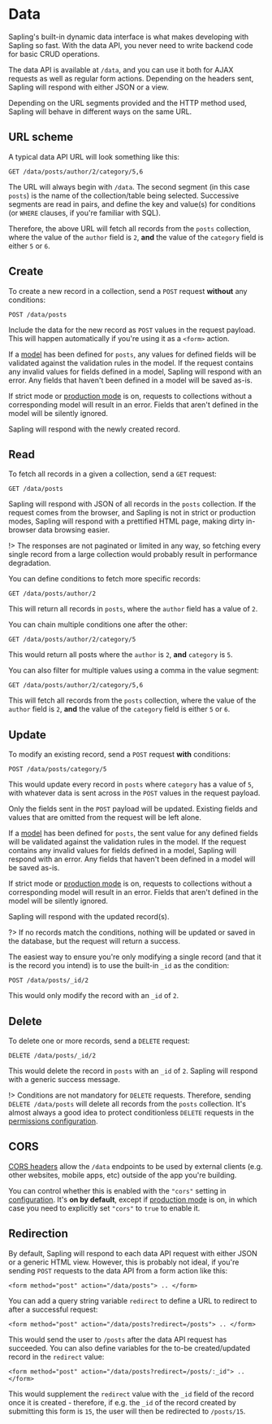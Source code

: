 # Data

Sapling's built-in dynamic data interface is what makes developing with Sapling so fast.  With the data API, you never need to write backend code for basic CRUD operations.

The data API is available at `/data`, and you can use it both for AJAX requests as well as regular form actions.  Depending on the headers sent, Sapling will respond with either JSON or a view.

Depending on the URL segments provided and the HTTP method used, Sapling will behave in different ways on the same URL.


## URL scheme

A typical data API URL will look something like this:

    GET /data/posts/author/2/category/5,6

The URL will always begin with `/data`.  The second segment (in this case `posts`) is the name of the collection/table being selected.  Successive segments are read in pairs, and define the key and value(s) for conditions (or `WHERE` clauses, if you're familiar with SQL).

Therefore, the above URL will fetch all records from the `posts` collection, where the value of the `author` field is `2`, **and** the value of the `category` field is either `5` or `6`.


## Create

To create a new record in a collection, send a `POST` request **without** any conditions:

    POST /data/posts

Include the data for the new record as `POST` values in the request payload.  This will happen automatically if you're using it as a `<form>` action.

If a [model](/models) has been defined for `posts`, any values for defined fields will be validated against the validation rules in the model.  If the request contains any invalid values for fields defined in a model, Sapling will respond with an error.  Any fields that haven't been defined in a model will be saved as-is.

If strict mode or [production mode](/production) is on, requests to collections without a corresponding model will result in an error.  Fields that aren't defined in the model will be silently ignored.

Sapling will respond with the newly created record.


## Read

To fetch all records in a given a collection, send a `GET` request:

    GET /data/posts

Sapling will respond with JSON of all records in the `posts` collection.  If the request comes from the browser, and Sapling is not in strict or production modes, Sapling will respond with a prettified HTML page, making dirty in-browser data browsing easier.

!> The responses are not paginated or limited in any way, so fetching every single record from a large collection would probably result in performance degradation.

You can define conditions to fetch more specific records:

    GET /data/posts/author/2

This will return all records in `posts`, where the `author` field has a value of `2`.

You can chain multiple conditions one after the other:

    GET /data/posts/author/2/category/5

This would return all posts where the `author` is `2`, **and** `category` is `5`.

You can also filter for multiple values using a comma in the value segment:

    GET /data/posts/author/2/category/5,6

This will fetch all records from the `posts` collection, where the value of the `author` field is `2`, **and** the value of the `category` field is either `5` or `6`.


## Update

To modify an existing record, send a `POST` request **with** conditions:

    POST /data/posts/category/5

This would update every record in `posts` where `category` has a value of `5`, with whatever data is sent across in the `POST` values in the request payload.

Only the fields sent in the `POST` payload will be updated.  Existing fields and values that are omitted from the request will be left alone.

If a [model](/models) has been defined for `posts`, the sent value for any defined fields will be validated against the validation rules in the model.  If the request contains any invalid values for fields defined in a model, Sapling will respond with an error.  Any fields that haven't been defined in a model will be saved as-is.

If strict mode or [production mode](/production) is on, requests to collections without a corresponding model will result in an error.  Fields that aren't defined in the model will be silently ignored.

Sapling will respond with the updated record(s).

?> If no records match the conditions, nothing will be updated or saved in the database, but the request will return a success.

The easiest way to ensure you're only modifying a single record (and that it is the record you intend) is to use the built-in `_id` as the condition:

    POST /data/posts/_id/2

This would only modify the record with an `_id` of `2`.


## Delete

To delete one or more records, send a `DELETE` request:

    DELETE /data/posts/_id/2

This would delete the record in `posts` with an `_id` of `2`.  Sapling will respond with a generic success message.

!> Conditions are not mandatory for `DELETE` requests.  Therefore, sending `DELETE /data/posts` will delete all records from the `posts` collection.  It's almost always a good idea to protect conditionless `DELETE` requests in the [permissions configuration](/permissions).


## CORS

[CORS headers](https://developer.mozilla.org/en-US/docs/Web/HTTP/CORS) allow the `/data` endpoints to be used by external clients (e.g. other websites, mobile apps, etc) outside of the app you're building.

You can control whether this is enabled with the `"cors"` setting in [configuration](/config).  It's **on by default**, except if [production mode](/production) is on, in which case you need to explicitly set `"cors"` to `true` to enable it.


## Redirection

By default, Sapling will respond to each data API request with either JSON or a generic HTML view.  However, this is probably not ideal, if you're sending `POST` requests to the data API from a form action like this:

    <form method="post" action="/data/posts"> .. </form>

You can add a query string variable `redirect` to define a URL to redirect to after a successful request:

    <form method="post" action="/data/posts?redirect=/posts"> .. </form>

This would send the user to `/posts` after the data API request has succeeded.  You can also define variables for the to-be created/updated record in the `redirect` value:

    <form method="post" action="/data/posts?redirect=/posts/:_id"> .. </form>

This would supplement the `redirect` value with the `_id` field of the record once it is created - therefore, if e.g. the `_id` of the record created by submitting this form is `15`, the user will then be redirected to `/posts/15`.